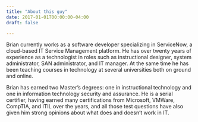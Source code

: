 ```yaml
---
title: "About this guy"
date: 2017-01-01T00:00:00-04:00
draft: false

---
```

Brian currently works as a software developer specializing in ServiceNow, a cloud-based IT Service Management platform. He has over twenty years of experience as a technologist in roles such as instructional designer, system administrator, SAN administrator, and IT manager. At the same time he has been teaching courses in technology at several universities both on ground and online.

Brian has earned two Master’s degrees: one in instructional technology and one in information technology security and assurance. He is a serial certifier, having earned many certifications from Microsoft, VMWare, CompTIA, and ITIL over the years, and all those test questions have also given him strong opinions about what does and doesn’t work in IT.
